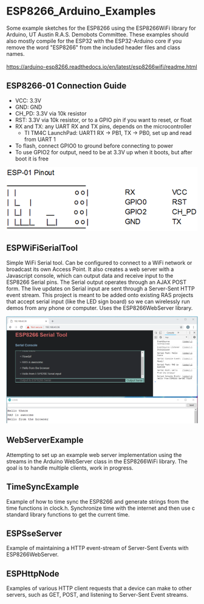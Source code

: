 # ESP8266_Arduino_Examples
Some example sketches for the ESP8266 using the ESP8266WiFi library for Arduino, UT Austin R.A.S. Demobots Committee. These examples should also mostly compile for the ESP32 with the ESP32-Arduino core if you remove the word "ESP8266" from the included header files and class names. <br>
<br>
https://arduino-esp8266.readthedocs.io/en/latest/esp8266wifi/readme.html<br>

## ESP8266-01 Connection Guide
 * VCC: 3.3V
 * GND: GND
 * CH_PD: 3.3V via 10k resistor
 * RST: 3.3V via 10k resistor, or to a GPIO pin if you want to reset, or float
 * RX and TX: any UART RX and TX pins, depends on the microcontroller
     * TI TM4C LaunchPad: UART1 RX -> PB1, TX -> PB0, set up and read from UART 1
 * To flash, connect GPIO0 to ground before connecting to power
 * To use GPIO2 for output, need to be at 3.3V up when it boots, but after boot it is free

![ESPWiFiSerialTool Image](img/esp01_pinout.PNG)

## ESPWiFiSerialTool
Simple WiFi Serial tool. Can be configured to connect to a WiFi network or broadcast its own Access Point. It also creates a web server with a Javascript console, which can output data and receive input to the ESP8266 Serial pins. The Serial output operates through an AJAX POST form. The live updates on Serial input are sent through a Server-Sent HTTP event stream. This project is meant to be added onto existing RAS projects that accept serial input (like the LED sign board) so we can wirelessly run demos from any phone or computer. Uses the ESP8266WebServer library.

![ESPWiFiSerialTool Image](img/serialtool3.PNG)

## WebServerExample
Attempting to set up an example web server implementation using the streams in the Arduino WebServer class in the ESP8266WiFi library. The goal is to handle multiple clients, work in progress.

## TimeSyncExample
Example of how to time sync the ESP8266 and generate strings from the time functions in clock.h. Synchronize time with the internet and then use c standard library functions to get the current time.

## ESPSseServer
Example of maintaining a HTTP event-stream of Server-Sent Events with ESP8266WebServer.

## ESPHttpNode
Examples of various HTTP client requests that a device can make to other servers, such as GET, POST, and listening to Server-Sent Event streams.
